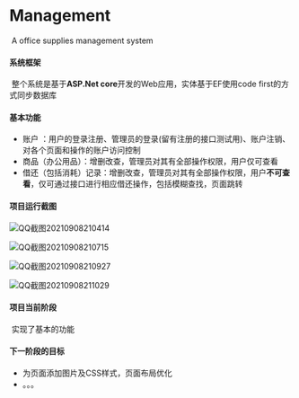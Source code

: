 # Management
​	A office supplies management system



#### 系统框架

​	整个系统是基于**ASP.Net core**开发的Web应用，实体基于EF使用code first的方式同步数据库



#### 基本功能

- 账户 ：用户的登录注册、管理员的登录(留有注册的接口测试用)、账户注销、对各个页面和操作的账户访问控制
- 商品（办公用品）：增删改查，管理员对其有全部操作权限，用户仅可查看
- 借还（包括消耗）记录：增删改查，管理员对其有全部操作权限，用户**不可查看**，仅可通过接口进行相应借还操作，包括模糊查找，页面跳转



#### 项目运行截图



<img src="C:\Users\H\Desktop\QQ截图20210908210414.png" alt="QQ截图20210908210414" style="zoom:100%;" />

![QQ截图20210908210715](C:\Users\H\Desktop\QQ截图20210908210715.png)

![QQ截图20210908210927](C:\Users\H\Desktop\QQ截图20210908210927.png)

![QQ截图20210908211029](C:\Users\H\Desktop\QQ截图20210908211029.png)

#### 项目当前阶段

​	实现了基本的功能



#### 下一阶段的目标

- 为页面添加图片及CSS样式，页面布局优化
- 。。。
